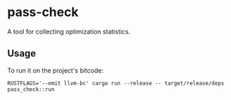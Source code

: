 # pass-check

A tool for collecting optimization statistics.

## Usage

To run it on the project's bitcode:

`RUSTFLAGS='--emit llvm-bc' cargo run --release -- target/release/deps pass_check::run`